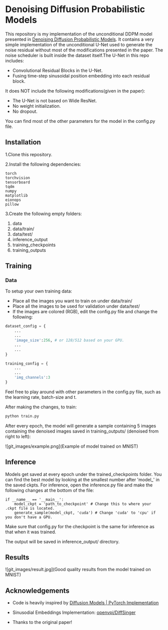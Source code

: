 
# Denoising Diffusion Probabilistic Models

This repository is my implementation of the unconditional DDPM model presented in [Denoising Diffusion Probabilistic Models](https://arxiv.org/abs/2006.11239). It contains a very simple implementation of the unconditional U-Net used to generate the noise residual without most of the modifications presented in the paper. The noise scheduler is built inside the dataset itself.The U-Net in this repo includes:

- Convolutional Residual Blocks in the U-Net.
- Fusing time-step sinusoidal position embedding into each residual block.

It does NOT include the following modifications(given in the paper):

- The U-Net is not based on Wide ResNet.
- No weight initialization.
- No dropout.

You can find most of the other parameters for the model in the config.py file. 




## Installation

1.Clone this repository.

2.Install the following dependencies:

```console
torch 
torchvision 
tensorboard 
tqdm 
numpy
matplotlib 
eionops 
pillow
```

3.Create the following empty folders:
1. data
2. data/train/
3. data/test/
4. inference_output
5. training_checkpoints
6. training_outputs

## Training

### Data

To setup your own training data:

- Place all the images you want to train on under data/train/
- Place all the images to be used for validation under data/test/
- If the images are colored (RGB), edit the config.py file and change the following:

```python
dataset_config = {
    ...
    ...
    'image_size':256, # or 128/512 based on your GPU.
    ...
    ...
}

training_config = {
    ...
    ...
    'img_channels':3 
}
```

Feel free to play around with other parameters in the config.py file, such as the learning rate, batch-size and t.

After making the changes, to train:
```bash
python train.py
```

After every epoch, the model will generate a sample containing 5 images containing the denoised images saved in training_outputs/ (denoised from right to left):

![git_images/example.png](Example of model trained on MNIST)



## Inference

Models get saved at every epoch under the trained_checkpoints folder. You can find the best model by looking at the smallest number after 'model_' in the saved ckpts.
For inference, open the inference.py file and make the following changes at the bottom of the file:

```python3
if __name__ == '__main__':
    model_ckpt = 'path_to_checkpoint' # Change this to where your .ckpt file is located.
    generate_sample(model_ckpt, 'cuda') # Change 'cuda' to 'cpu' if you don't have a GPU.
```

Make sure that config.py for the checkpoint is the same for inference as that when it was trained. 

The output will be saved in inference_output/ directory.


## Results

![git_images/result.jpg](Good quality results from the model trained on MNIST)
## Acknowledgements

- Code is heavily inspired by [Diffusion Models | PyTorch Implementation](https://www.youtube.com/watch?v=TBCRlnwJtZU)

- Sinusodial Embeddings Implementation: [openvpi/DiffSinger](https://github.com/openvpi/DiffSinger)

- Thanks to the original paper!


